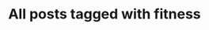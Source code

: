 ---
layout: tag
title: "All posts tagged with fitness"
permalink: /weblog/tags/fitness/
taxonomy: fitness
---